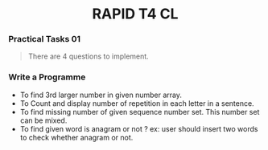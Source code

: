 <h1 align="center">RAPID T4 CL</h1>
<h3>Practical Tasks 01</h3>

> There are 4 questions to implement.

### Write a Programme

- To find 3rd larger number in given number array.
- To Count and display number of repetition in each letter in a sentence.
- To find missing number of given sequence number set. This number set can be mixed.
- To find given word is anagram or not ?
	ex: user should insert two words to check whether anagram or not.

